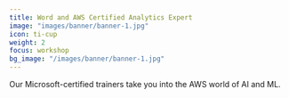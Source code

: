 ```yaml
---
title: Word and AWS Certified Analytics Expert
image: "images/banner/banner-1.jpg"
icon: ti-cup
weight: 2
focus: workshop
bg_image: "/images/banner/banner-1.jpg"
---
```

Our Microsoft-certified trainers take you into the AWS world of AI and ML.
